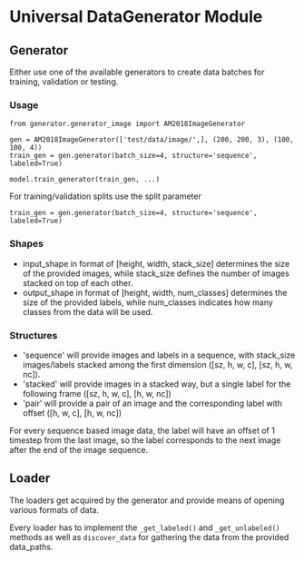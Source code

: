 # Universal DataGenerator Module

## Generator

Either use one of the available generators to create data batches for training, validation or testing.

### Usage

```
from generator.generator_image import AM2018ImageGenerator

gen = AM2018ImageGenerator(['test/data/image/',], (200, 200, 3), (100, 100, 4))
train_gen = gen.generator(batch_size=4, structure='sequence', labeled=True)

model.train_generator(train_gen, ...)
```

For training/validation splits use the split parameter
```
train_gen = gen.generator(batch_size=4, structure='sequence', labeled=True)
```

### Shapes

- input_shape in format of [height, width, stack_size] determines the size of the provided images, while stack_size defines the number of images stacked on top of each other.
- output_shape in format of [height, width, num_classes] determines the size of the provided labels, while num_classes indicates how many classes from the data will be used. 

### Structures

- 'sequence' will provide images and labels in a sequence, with stack_size images/labels stacked among the first dimension ([sz, h, w, c], [sz, h, w, nc]).
- 'stacked' will provide images in a stacked way, but a single label for the following frame ([sz, h, w, c], [h, w, nc])
- 'pair' will provide a pair of an image and the corresponding label with offset ([h, w, c], [h, w, nc])

For every sequence based image data, the label will have an offset of 1 timestep from the last image, so the label corresponds to the next image after the end of the image sequence.

## Loader

The loaders get acquired by the generator and provide means of opening various formats of data.

Every loader has to implement the `_get_labeled()` and `_get_unlabeled()` methods as well as `discover_data` for gathering the
data from the provided data_paths. 



